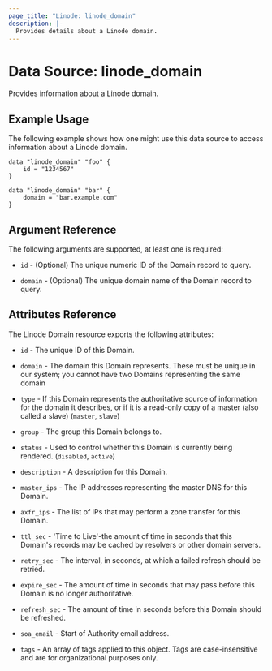 ```yaml
---
page_title: "Linode: linode_domain"
description: |-
  Provides details about a Linode domain.
---
```


# Data Source: linode\_domain

Provides information about a Linode domain.

## Example Usage

The following example shows how one might use this data source to access information about a Linode domain.

```hcl
data "linode_domain" "foo" {
    id = "1234567"
}

data "linode_domain" "bar" {
    domain = "bar.example.com"
}
```

## Argument Reference

The following arguments are supported, at least one is required:

* `id` - (Optional) The unique numeric ID of the Domain record to query.

* `domain` - (Optional) The unique domain name of the Domain record to query.

## Attributes Reference

The Linode Domain resource exports the following attributes:

* `id` - The unique ID of this Domain.

* `domain` - The domain this Domain represents. These must be unique in our system; you cannot have two Domains representing the same domain

* `type` - If this Domain represents the authoritative source of information for the domain it describes, or if it is a read-only copy of a master (also called a slave) (`master`, `slave`)

* `group` - The group this Domain belongs to.

* `status` - Used to control whether this Domain is currently being rendered. (`disabled`, `active`)

* `description` - A description for this Domain.

* `master_ips` - The IP addresses representing the master DNS for this Domain.

* `axfr_ips` - The list of IPs that may perform a zone transfer for this Domain.

* `ttl_sec` - 'Time to Live'-the amount of time in seconds that this Domain's records may be cached by resolvers or other domain servers.

* `retry_sec` - The interval, in seconds, at which a failed refresh should be retried.

* `expire_sec` - The amount of time in seconds that may pass before this Domain is no longer authoritative.

* `refresh_sec` - The amount of time in seconds before this Domain should be refreshed.

* `soa_email` - Start of Authority email address.

* `tags` - An array of tags applied to this object. Tags are case-insensitive and are for organizational purposes only.
